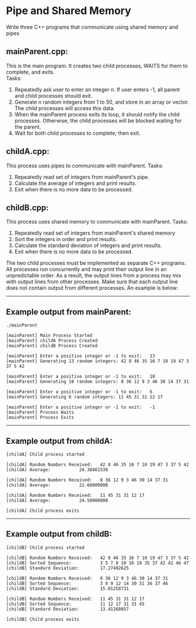 # Pipe and Shared Memory
Write three C++ programs that communicate using shared memory and pipes


## mainParent.cpp: 
This is the main program. It creates two child processes, WAITS for them to complete, and exits.  
Tasks:
1.	Repeatedly ask user to enter an integer n.  If user enters -1, all parent and child processes should exit. 
1.	Generate n random integers from 1 to 50, and store in an array or vector. The child processes will access this data.  
1.	When the mainParent process exits its loop, it should notify the child processes. Otherwise, the child processes will be blocked waiting for the parent.
1.	Wait for both child processes to complete; then exit.

## childA.cpp: 
This process uses pipes to communicate with mainParent.
Tasks:
1.	Repeatedly read set of integers from mainParent's pipe.
1.	Calculate the average of integers and print results.
1.	Exit when there is no more data to be processed.

## childB.cpp: 
This process uses shared memory to communicate with mainParent. Tasks:
1.	Repeatedly read set of integers from mainParent's shared memory
1.	Sort the integers in order and print results.
1.	Calculate the standard deviation of integers and print results.
1.	Exit when there is no more data to be processed.



The two child processes must be implemented as separate C++ programs. All processes run concurrently and may print their output line in an unpredictable order.
As a result, the output lines from a process may mix with output lines from other processes. Make sure that each output line does not contain output from different processes. An example is below:


---
## Example output from mainParent:
```
./mainParent

[mainParent] Main Process Started
[mainParent] childA Process Created
[mainParent] childB Process Created

[mainParent] Enter a positive integer or -1 to exit:   13
[mainParent] Generating 13 random integers: 42 8 46 35 16 7 10 19 47 3 37 5 42

[mainParent] Enter a positive integer or -1 to exit:   10
[mainParent] Generating 10 random integers: 8 36 12 9 3 46 30 14 37 31	

[mainParent] Enter a positive integer or -1 to exit:   6
[mainParent] Generating 6 random integers: 11 45 31 31 12 17	 

[mainParent] Enter a positive integer or -1 to exit:   -1
[mainParent] Process Waits
[mainParent] Process Exits
```

---
## Example output from childA:
```
[childA] Child process started

[childA] Random Numbers Received:	42 8 46 35 16 7 10 19 47 3 37 5 42
[childA] Average: 			24.38461538	

[childA] Random Numbers Received: 	8 36 12 9 3 46 30 14 37 31		
[childA] Average: 			22.60000000	

[childA] Random Numbers Received: 	11 45 31 31 12 17				
[childA] Average: 			24.50000000	

[childA] Child process exits
```

---
## Example output from childB:
```
[childB] Child process started

[childB] Random Numbers Received:	42 8 46 35 16 7 10 19 47 3 37 5 42
[childB] Sorted Sequence:   		3 5 7 8 10 16 19 35 37 42 42 46 47	
[childB] Standard Deviation: 		17.27492625

[childB] Random Numbers Received: 	8 36 12 9 3 46 30 14 37 31		
[childB] Sorted Sequence:   		3 8 9 12 14 30 31 36 37 46			
[childB] Standard Deviation: 		15.01258731

[childB] Random Numbers Received:	11 45 31 31 12 17				
[childB] Sorted Sequence:    		11 12 17 31 31 45		
[childB] Standard Deviation: 		13.41268057

[childB] Child process exits
```

